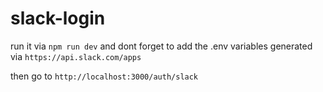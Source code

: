 # slack-login

run it via `npm run dev` and dont forget to add the .env variables generated via `https://api.slack.com/apps`  

then go to `http://localhost:3000/auth/slack`
